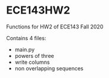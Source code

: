 # ECE143HW2
Functions for HW2 of ECE143 Fall 2020

Contains 4 files:

- main.py
- powers of three
- write columns
- non overlapping sequences

